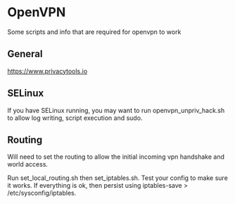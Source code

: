 # OpenVPN

Some scripts and info that are required for openvpn to work

## General

https://www.privacytools.io

## SELinux
If you have SELinux running, you may want to run openvpn_unpriv_hack.sh to allow log writing, script execution and sudo.

## Routing
Will need to set the routing to allow the initial incoming vpn handshake and world access.

Run set_local_routing.sh then set_iptables.sh. Test your config to make sure it works. If everything is ok, then persist using iptables-save > /etc/sysconfig/iptables.

